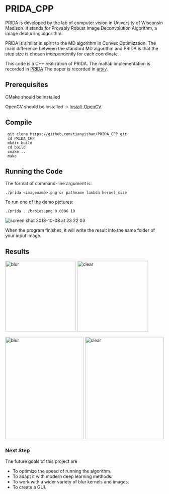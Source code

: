 
# PRIDA_CPP

PRIDA is developed by the lab of computer vision in University of Wisconsin Madison. It stands for Provably Robust Image Deconvolution Algorithm, a image deblurring algorithm. 

PRIDA is similar in spirit to the MD algorithm in Convex Optimization. The main difference between the standard MD algorithm and PRIDA is that the step size is chosen independently for each coordinate. 

This code is a C++ realization of PRIDA. The matlab implementation is recorded in [PRIDA](https://github.com/sravi-uwmadison/prida) The paper is recorded in [arxiv](https://arxiv.org/abs/1803.08137).

## Prerequisites

CMake should be installed 

OpenCV should be installed -> [Install-OpenCV](https://github.com/jayrambhia/Install-OpenCV)

## Compile 
```script
 git clone https://github.com/tianyishan/PRIDA_CPP.git
 cd PRIDA_CPP
 mkdir build
 cd build 
 cmake ..
 make
```
## Running the Code
The format of command-line argument is:

    ./prida <imagename>.png or pathname lambda kernel_size

To run one of the demo pictures: 

    ./prida ../babies.png 0.0006 19

![screen shot 2018-10-08 at 23 22 03](https://user-images.githubusercontent.com/14845016/46646664-0450e500-cb51-11e8-88f5-e08545ef122b.png)

    
When the program finishes, it will write the result into the same folder of your input image.  
## Results  
<img width="225" height="225" alt="blur" src="https://user-images.githubusercontent.com/14845016/46645893-b33ef200-cb4c-11e8-8e3d-ab759df584b7.png"> <img width="225" height="225" alt="clear" src="https://user-images.githubusercontent.com/14845016/46645894-b33ef200-cb4c-11e8-875d-f1022e7306d6.png">

<img width="250" height="325" alt="blur" src="https://user-images.githubusercontent.com/14845016/46645944-f39e7000-cb4c-11e8-820c-1be5f2d5409a.png"> <img width="250" height="325" alt="clear" src="https://user-images.githubusercontent.com/14845016/46645945-f5683380-cb4c-11e8-8136-80524e4c5a4a.png">


### Next Step

The future goals of this project are 
- To optimize the speed of running the algorithm. 
- To adapt it with modern deep learning methods.
- To work with a wider variety of blur kernels and images.
- To create a GUI.
